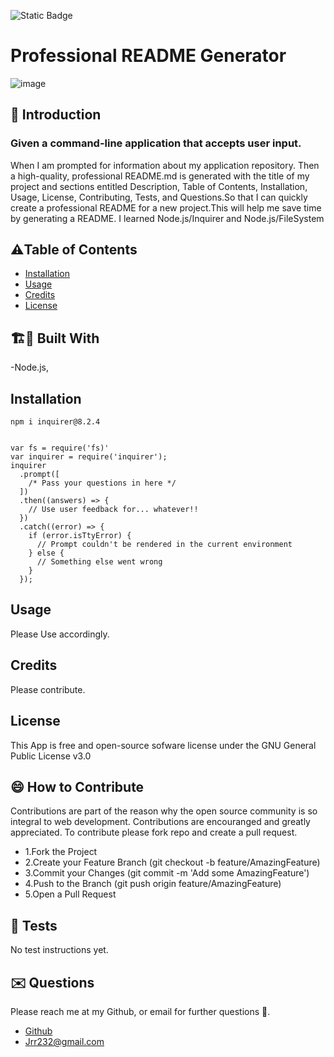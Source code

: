  
 
![Static Badge](https://img.shields.io/badge/license-GNU_General_Public_License_v3.0-yellow)


# Professional README Generator
![image](https://github.com/Jrr1232/challenge-week-07/assets/71472570/75fb4b67-0f7f-4e1a-b18a-cecc9f1fb27b)


## 🤔 Introduction

### Given a command-line application that accepts user input.
When I am prompted for information about my application repository.
Then a high-quality, professional README.md is generated with the title of my project and sections entitled Description, Table of Contents, Installation, Usage, License, Contributing, Tests, and Questions.So that I can quickly create a professional README for a new project.This will help me save time by generating a README. I learned Node.js/Inquirer and Node.js/FileSystem




## ⚠️Table of Contents 
- [Installation](#installation)
- [Usage](#usage)
- [Credits](#credits)
- [License](#license)




## 🏗️🚧 Built With 

-Node.js,







## Installation 

```
npm i inquirer@8.2.4


var fs = require('fs)'
var inquirer = require('inquirer');
inquirer
  .prompt([
    /* Pass your questions in here */
  ])
  .then((answers) => {
    // Use user feedback for... whatever!!
  })
  .catch((error) => {
    if (error.isTtyError) {
      // Prompt couldn't be rendered in the current environment
    } else {
      // Something else went wrong
    }
  });
```






## Usage
Please Use accordingly.





## Credits 
Please contribute. 




## License 
This App is free and open-source sofware license under the GNU General Public License v3.0





## 😄 How to Contribute
Contributions are part of the reason why the open source community is so integral to web development. Contributions are encouranged and greatly appreciated.
To contribute please fork repo and create a pull request.

- 1.Fork the Project
- 2.Create your Feature Branch (git checkout -b feature/AmazingFeature)
- 3.Commit your Changes (git commit -m 'Add some AmazingFeature')
- 4.Push to the Branch (git push origin feature/AmazingFeature)
- 5.Open a Pull Request





## 🧪 Tests 
No test instructions yet.





## ✉️ Questions 
Please reach me at my Github, or email for further questions 🐶. 
- [Github](https://github.com/Jrr1232)
- Jrr232@gmail.com



